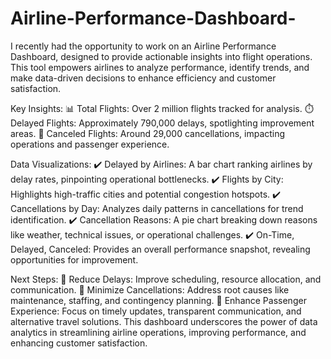 # Airline-Performance-Dashboard-
I recently had the opportunity to work on an Airline Performance Dashboard, designed to provide actionable insights into flight operations. This tool empowers airlines to analyze performance, identify trends, and make data-driven decisions to enhance efficiency and customer satisfaction.

Key Insights:
📊 Total Flights: Over 2 million flights tracked for analysis.
⏱️ Delayed Flights: Approximately 790,000 delays, spotlighting improvement areas.
🚫 Canceled Flights: Around 29,000 cancellations, impacting operations and passenger experience.

Data Visualizations:
✔️ Delayed by Airlines: A bar chart ranking airlines by delay rates, pinpointing operational bottlenecks.
✔️ Flights by City: Highlights high-traffic cities and potential congestion hotspots.
✔️ Cancellations by Day: Analyzes daily patterns in cancellations for trend identification.
✔️ Cancellation Reasons: A pie chart breaking down reasons like weather, technical issues, or operational challenges.
✔️ On-Time, Delayed, Canceled: Provides an overall performance snapshot, revealing opportunities for improvement.

Next Steps:
🔧 Reduce Delays: Improve scheduling, resource allocation, and communication.
🚀 Minimize Cancellations: Address root causes like maintenance, staffing, and contingency planning.
💼 Enhance Passenger Experience: Focus on timely updates, transparent communication, and alternative travel solutions.
This dashboard underscores the power of data analytics in streamlining airline operations, improving performance, and enhancing customer satisfaction.

